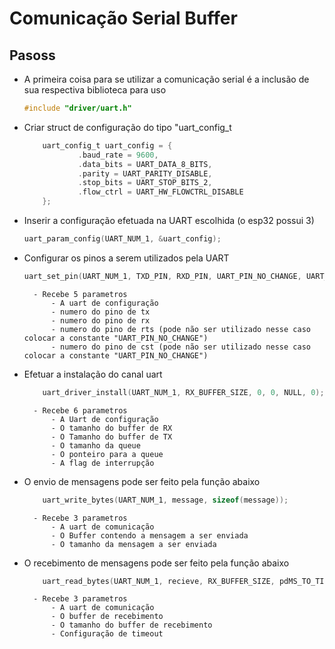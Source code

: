 # Comunicação Serial Buffer

## Pasoss

- A primeira coisa para se utilizar a comunicação serial é a inclusão de sua respectiva biblioteca para uso
    ~~~c
    #include "driver/uart.h"
    ~~~

- Criar struct de configuração do tipo "uart_config_t
    ~~~c
        uart_config_t uart_config = {
                .baud_rate = 9600,
                .data_bits = UART_DATA_8_BITS,
                .parity = UART_PARITY_DISABLE,
                .stop_bits = UART_STOP_BITS_2,
                .flow_ctrl = UART_HW_FLOWCTRL_DISABLE
        };
    ~~~
    
- Inserir a configuração efetuada na UART escolhida (o esp32 possui 3)
    ~~~c
    uart_param_config(UART_NUM_1, &uart_config);
    ~~~

- Configurar os pinos a serem utilizados pela UART 
    ~~~c
    uart_set_pin(UART_NUM_1, TXD_PIN, RXD_PIN, UART_PIN_NO_CHANGE, UART_PIN_NO_CHANGE);
    ~~~
        - Recebe 5 parametros 
            - A uart de configuração 
            - numero do pino de tx
            - numero do pino de rx
            - numero do pino de rts (pode não ser utilizado nesse caso colocar a constante "UART_PIN_NO_CHANGE")
            - numero do pino de cst (pode não ser utilizado nesse caso colocar a constante "UART_PIN_NO_CHANGE")
    
- Efetuar a instalação do canal uart
    ~~~c
        uart_driver_install(UART_NUM_1, RX_BUFFER_SIZE, 0, 0, NULL, 0);
    ~~~
        - Recebe 6 parametros
            - A Uart de configuração
            - O tamanho do buffer de RX
            - O Tamanho do buffer de TX
            - O tamanho da queue 
            - O ponteiro para a queue 
            - A flag de interrupção

- O envio de mensagens pode ser feito pela função abaixo 
    ~~~c
        uart_write_bytes(UART_NUM_1, message, sizeof(message));
    ~~~
        - Recebe 3 parametros
            - A uart de comunicação 
            - O Buffer contendo a mensagem a ser enviada 
            - O tamanho da mensagem a ser enviada

- O recebimento de mensagens pode ser feito pela função abaixo 
    ~~~c
        uart_read_bytes(UART_NUM_1, recieve, RX_BUFFER_SIZE, pdMS_TO_TICKS(500));
    ~~~
        - Recebe 3 parametros 
            - A uart de comunicação 
            - O buffer de recebimento 
            - O tamanho do buffer de recebimento
            - Configuração de timeout


